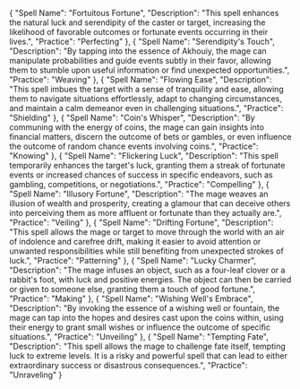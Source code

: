 {
  "Spell Name": "Fortuitous Fortune",
  "Description": "This spell enhances the natural luck and serendipity of the caster or target, increasing the likelihood of favorable outcomes or fortunate events occurring in their lives.",
  "Practice": "Perfecting"
},
{
  "Spell Name": "Serendipity's Touch",
  "Description": "By tapping into the essence of Akhouiy, the mage can manipulate probabilities and guide events subtly in their favor, allowing them to stumble upon useful information or find unexpected opportunities.",
  "Practice": "Weaving"
},
{
  "Spell Name": "Flowing Ease",
  "Description": "This spell imbues the target with a sense of tranquility and ease, allowing them to navigate situations effortlessly, adapt to changing circumstances, and maintain a calm demeanor even in challenging situations.",
  "Practice": "Shielding"
},
{
  "Spell Name": "Coin's Whisper",
  "Description": "By communing with the energy of coins, the mage can gain insights into financial matters, discern the outcome of bets or gambles, or even influence the outcome of random chance events involving coins.",
  "Practice": "Knowing"
},
{
  "Spell Name": "Flickering Luck",
  "Description": "This spell temporarily enhances the target's luck, granting them a streak of fortunate events or increased chances of success in specific endeavors, such as gambling, competitions, or negotiations.",
  "Practice": "Compelling"
},
{
  "Spell Name": "Illusory Fortune",
  "Description": "The mage weaves an illusion of wealth and prosperity, creating a glamour that can deceive others into perceiving them as more affluent or fortunate than they actually are.",
  "Practice": "Veiling"
},
{
  "Spell Name": "Drifting Fortune",
  "Description": "This spell allows the mage or target to move through the world with an air of indolence and carefree drift, making it easier to avoid attention or unwanted responsibilities while still benefiting from unexpected strokes of luck.",
  "Practice": "Patterning"
},
{
  "Spell Name": "Lucky Charmer",
  "Description": "The mage infuses an object, such as a four-leaf clover or a rabbit's foot, with luck and positive energies. The object can then be carried or given to someone else, granting them a touch of good fortune.",
  "Practice": "Making"
},
{
  "Spell Name": "Wishing Well's Embrace",
  "Description": "By invoking the essence of a wishing well or fountain, the mage can tap into the hopes and desires cast upon the coins within, using their energy to grant small wishes or influence the outcome of specific situations.",
  "Practice": "Unveiling"
},
{
  "Spell Name": "Tempting Fate",
  "Description": "This spell allows the mage to challenge fate itself, tempting luck to extreme levels. It is a risky and powerful spell that can lead to either extraordinary success or disastrous consequences.",
  "Practice": "Unraveling"
}